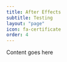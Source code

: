 ```yaml
---
title: After Effects
subtitle: Testing
layout: "page"
icon: fa-certificate
order: 4
---
```


Content goes here
